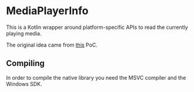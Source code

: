 # MediaPlayerInfo

This is a Kotlin wrapper around platform-specific APIs to read the currently playing media.

The original idea came from [this](https://github.com/Redstonecrafter0/WindowsReadMediaInfo) PoC.

## Compiling
In order to compile the native library you need the MSVC compiler and the Windows SDK.
